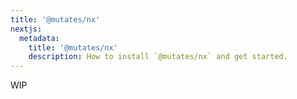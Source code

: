 ```yaml
---
title: '@mutates/nx'
nextjs:
  metadata:
    title: '@mutates/nx'
    description: How to install `@mutates/nx` and get started.
---
```


WIP
